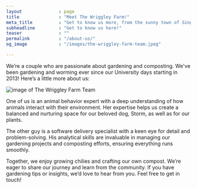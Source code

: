 ```yaml
---
layout              : page
title               : "Meet The Wriggley Farm!"
meta_title          : "Get to know us more, from the sunny town of Singapore!"
subheadline         : "Get to know us here!"
teaser              : ""
permalink           : "/about-us/"
og_image            : "/images/the-wriggley-farm-team.jpeg"

---
```


We’re a couple who are passionate about gardening and composting. We've been gardening and worming ever since our University days starting in 2013! Here’s a little more about us:

![image of The Wriggley Farm Team](../../images/the-wriggley-farm-team.jpeg)

One of us is an animal behavior expert with a deep understanding of how animals interact with their environment. Her expertise helps us create a balanced and nurturing space for our beloved dog, Storm, as well as for our plants.

The other guy is a software delivery specialist with a keen eye for detail and problem-solving. His analytical skills are invaluable in managing our gardening projects and composting efforts, ensuring everything runs smoothly.

Together, we enjoy growing chilies and crafting our own compost. We’re eager to share our journey and learn from the community. If you have gardening tips or insights, we’d love to hear from you. Feel free to get in touch!